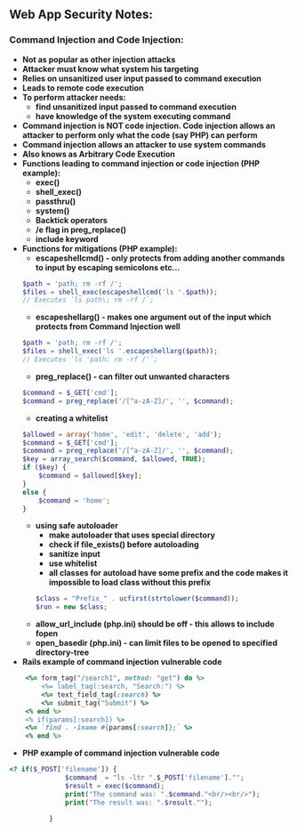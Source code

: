## Web App Security Notes:
### Command Injection and Code Injection:
- **Not as popular as other injection attacks**
- **Attacker must know what system his targeting**
- **Relies on unsanitized user input passed to command execution**
- **Leads to remote code execution**
- **To perform attacker needs:**
    - **find unsanitized input passed to command execution**
    - **have knowledge of the system executing command**
- **Command injection is NOT code injection. Code injection allows an attacker to perform only what the code (say PHP) can perform**
- **Command injection allows an attacker to use system commands**
- **Also knows as Arbitrary Code Execution**
- **Functions leading to command injection or code injection (PHP example):**
    - **exec()**
    - **shell_exec()**
    - **passthru()**
    - **system()**
    - **Backtick operators**
    - **/e flag in preg_replace()**
    - **include keyword**
- **Functions for mitigations (PHP example):**
    - **escapeshellcmd() - only protects from adding another commands to input by escaping semicolons etc...**
    ```php
    $path = 'path; rm -rf /';
    $files = shell_exec(escapeshellcmd('ls '.$path));
    // Executes `ls path\; rm -rf /`;
    ```
    - **escapeshellarg() - makes one argument out of the input which protects from Command Injection well**
    ```php
    $path = 'path; rm -rf /';
    $files = shell_exec('ls '.escapeshellarg($path));
    // Executes `ls 'path; rm -rf /'`;
    ```
    - **preg_replace() - can filter out unwanted characters**
    ```php
    $command = $_GET['cmd'];
    $command = preg_replace('/[^a-zA-Z]/', '', $command);
    ```
    - **creating a whitelist**
    ```php
    $allowed = array('home', 'edit', 'delete', 'add');
    $command = $_GET['cmd'];
    $command = preg_replace('/[^a-zA-Z]/', '', $command);
    $key = array_search($command, $allowed, TRUE);
    if ($key) {
        $command = $allowed[$key];
    }
    else {
        $command = 'home';
    }
    ```
    - **using safe autoloader**
        - **make autoloader that uses special directory**
        - **check if file_exists() before autoloading**
        - **sanitize input**
        - **use whitelist**
        - **all classes for autoload have some prefix and the code makes it impossible to load class without this prefix**
        ```php
        $class = "Prefix_" . ucfirst(strtolower($command));
        $run = new $class;
        ```
    - **allow_url_include (php.ini) should be off - this allows to include fopen**
    - **open_basedir (php.ini) - can limit files to be opened to specified directory-tree**
- **Rails example of command injection vulnerable code**
```rb
    <%= form_tag("/search1", method: "get") do %>
        <%= label_tag(:search, "Search:") %>
        <%= text_field_tag(:search) %>
        <%= submit_tag("Submit") %>
    <% end %>
    <% if(params[:search]) %>
    <%= `find . -iname #{params[:search]};` %>
    <% end %>
```
- **PHP example of command injection vulnerable code**
```php
<? if($_POST['filename']) {
              $command  = "ls -ltr ".$_POST['filename']."";
              $result = exec($command);
              print("The command was: ".$command."<br/><br/>");
              print("The result was: ".$result."");

          } 
```

